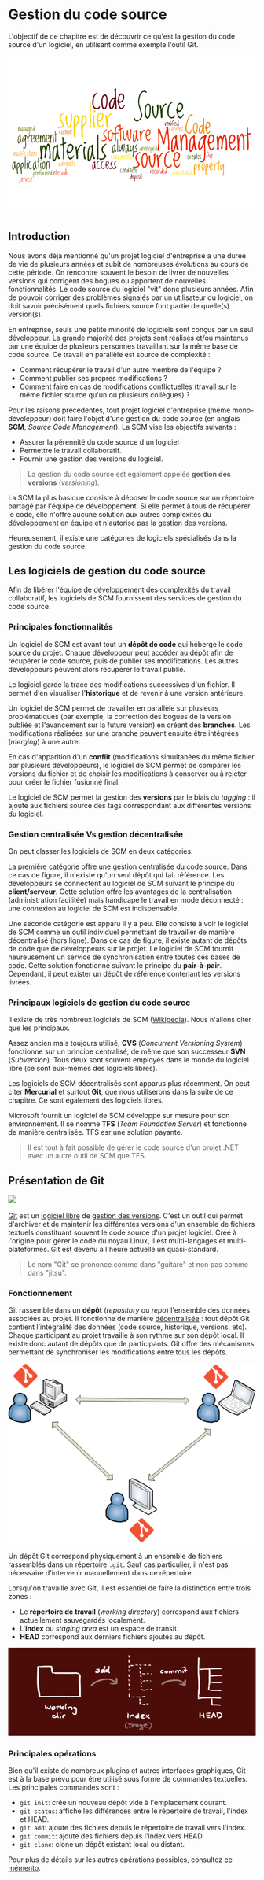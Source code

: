 # Gestion du code source

L'objectif de ce chapitre est de découvrir ce qu'est la gestion du code source d'un logiciel, en utilisant comme exemple l'outil Git.

![](../images/scm-keywords.png)

## Introduction

Nous avons déjà mentionné qu'un projet logiciel d'entreprise a une durée de vie de plusieurs années et subit de nombreuses évolutions au cours de cette période. On rencontre souvent le besoin de livrer de nouvelles versions qui corrigent des bogues ou apportent de nouvelles fonctionnalités. Le code source du logiciel "vit" donc plusieurs années. Afin de pouvoir corriger des problèmes signalés par un utilisateur du logiciel, on doit savoir précisément quels fichiers source font partie de quelle(s) version(s).

En entreprise, seuls une petite minorité de logiciels sont conçus par un seul développeur. La grande majorité des projets sont réalisés et/ou maintenus par une équipe de plusieurs personnes travaillant sur la même base de code source. Ce travail en parallèle est source de complexité : 

* Comment récupérer le travail d'un autre membre de l'équipe ? 
* Comment publier ses propres modifications ?
* Comment faire en cas de modifications conflictuelles (travail sur le même fichier source qu'un ou plusieurs collègues) ?

Pour les raisons précédentes, tout projet logiciel d'entreprise (même mono-déveleppeur) doit faire l'objet d'une gestion du code source (en anglais **SCM**, *Source Code Management*). La SCM vise les objectifs suivants :

* Assurer la pérennité du code source d'un logiciel
* Permettre le travail collaboratif.
* Fournir une gestion des versions du logiciel.

> La gestion du code source est également appelée **gestion des versions** (*versioning*).

La SCM la plus basique consiste à déposer le code source sur un répertoire partagé par l'équipe de développement. Si elle permet à tous de récupérer le code, elle n'offre aucune solution aux autres complexités du développement en équipe et n'autorise pas la gestion des versions. 

Heureusement, il existe une catégories de logiciels spécialisés dans la gestion du code source. 

## Les logiciels de gestion du code source

Afin de libérer l'équipe de développement des complexités du travail collaboratif, les logiciels de SCM fournissent des services de gestion du code source. 

### Principales fonctionnalités

Un logiciel de SCM est avant tout un **dépôt de code** qui héberge le code source du projet. Chaque développeur peut accéder au dépôt afin de récupérer le code source, puis de publier ses modifications. Les autres développeurs peuvent alors récupérer le travail publié. 

Le logiciel garde la trace des modifications successives d'un fichier. Il permet d'en visualiser l'**historique** et de revenir à une version antérieure.

Un logiciel de SCM permet de travailler en parallèle sur plusieurs problématiques (par exemple, la correction des bogues de la version publiée et l'avancement sur la future version) en créant des **branches**. Les modifications réalisées sur une branche peuvent ensuite être intégrées (*merging*) à une autre.

En cas d'apparition d'un **conflit** (modifications simultanées du même fichier par plusieurs développeurs), le logiciel de SCM permet de comparer les versions du fichier et de choisir les modifications à conserver ou à rejeter pour créer le fichier fusionné final.

Le logiciel de SCM permet la gestion des **versions** par le biais du *tagging* : il ajoute aux fichiers source des tags correspondant aux différentes versions du logiciel.

### Gestion centralisée Vs gestion décentralisée

On peut classer les logiciels de SCM en deux catégories.

La première catégorie offre une gestion centralisée du code source. Dans ce cas de figure, il n'existe qu'un seul dépôt qui fait référence. Les développeurs se connectent au logiciel de SCM suivant le principe du **client/serveur**. Cette solution offre les avantages de la centralisation (administration facilitée) mais handicape le travail en mode déconnecté : une connexion au logiciel de SCM est indispensable.

Une seconde catégorie est apparu il y a peu. Elle consiste à voir le logiciel de SCM comme un outil individuel permettant de travailler de manière décentralisé (hors ligne). Dans ce cas de figure, il existe autant de dépôts de code que de développeurs sur le projet. Le logiciel de SCM fournit heureusement un service de synchronisation entre toutes ces bases de code. Cette solution fonctionne suivant le principe du **pair-à-pair**. Cependant, il peut exister un dépôt de référence contenant les versions livrées.

### Principaux logiciels de gestion du code source

Il existe de très nombreux logiciels de SCM ([Wikipedia](http://en.wikipedia.org/wiki/Comparison_of_revision_control_software )). Nous n'allons citer que les principaux. 

Assez ancien mais toujours utilisé, **CVS** (*Concurrent Versioning System*) fonctionne sur un principe centralisé, de même que son successeur **SVN** (*Subversion*). Tous deux sont souvent employés dans le monde du logiciel libre (ce sont eux-mêmes des logiciels libres). 

Les logiciels de SCM décentralisés sont apparus plus récemment. On peut citer **Mercurial** et surtout **Git**, que nous utiliserons dans la suite de ce chapitre. Ce sont également des logiciels libres.

Microsoft fournit un logiciel de SCM développé sur mesure pour son environnement. Il se nomme **TFS** (*Team Foundation Server*) et fonctionne de manière centralisée. TFS esr une solution payante.

> Il est tout à fait possible de gérer le code source d'un projet .NET avec un autre outil de SCM que TFS.

## Présentation de Git

![](../assets/images/git-logo.png)

[Git](https://git-scm.com/)  est un [logiciel libre](https://fr.wikipedia.org/wiki/Logiciel_libre) de [gestion des versions](https://fr.wikipedia.org/wiki/Gestion_de_versions). C'est un outil qui permet d'archiver et de maintenir les différentes versions d'un ensemble de fichiers textuels constituant souvent le code source d'un projet logiciel. Créé à l'origine pour gérer le code du noyau Linux, il est multi-langages et multi-plateformes. Git est devenu à l'heure actuelle un quasi-standard.

> Le nom "Git" se prononce comme dans "guitare" et non pas comme dans "jitsu".

### Fonctionnement

Git rassemble dans un **dépôt** (*repository* ou *repo*) l'ensemble des données associées au projet. Il fonctionne de manière [décentralisée](https://fr.wikipedia.org/wiki/Gestion_de_versions#Gestion_de_versions_d.C3.A9centralis.C3.A9e) : tout dépôt Git contient l’intégralité des données (code source, historique, versions, etc). Chaque participant au projet travaille à son rythme sur son dépôt local. Il existe donc autant de dépôts que de participants. Git offre des mécanismes permettant de synchroniser les modifications entre tous les dépôts. 

![](../images/git-workflow.png)

Un dépôt Git correspond physiquement à un ensemble de fichiers rassemblés dans un répertoire `.git`. Sauf cas particulier, il n'est pas nécessaire d'intervenir manuellement dans ce répertoire.

Lorsqu'on travaille avec Git, il est essentiel de faire la distinction entre trois zones :

* Le **répertoire de travail** (*working directory*) correspond aux fichiers actuellement sauvegardés localement.
* L'**index** ou *staging area* est un espace de transit.
* **HEAD** correspond aux derniers fichiers ajoutés au dépôt.

![](../images/git-zones.png)

### Principales opérations

Bien qu'il existe de nombreux plugins et autres interfaces graphiques, Git est à la base prévu pour être utilisé sous forme de commandes textuelles. Les principales commandes sont :

* `git init`: crée un nouveau dépôt vide à l'emplacement courant.
* `git status`: affiche les différences entre le répertoire de travail, l'index et HEAD.
* `git add`: ajoute des fichiers depuis le répertoire de travail vers l'index.
* `git commit`: ajoute des fichiers depuis l'index vers HEAD.
* `git clone`: clone un dépôt existant local ou distant.

Pour plus de détails sur les autres opérations possibles, consultez [ce mémento](http://slam5.lmdsio.fr/lessons/memento-git).
